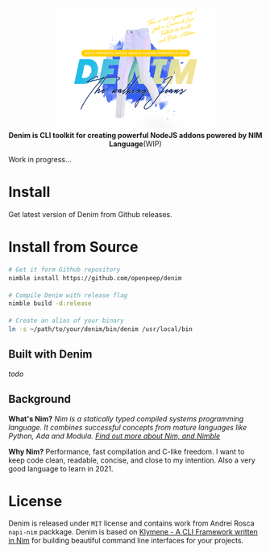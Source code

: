 <p align="center"><img src=".github/denim.png" height="242px" alt="DENIM - CLI Toolkit to build cool NodeJS addons Powered by NIM language"><br><strong>Denim is CLI toolkit for creating powerful NodeJS addons powered by NIM Language</strong>(WIP)</p>

Work in progress...

# Install
Get latest version of Denim from Github releases.

# Install from Source

```bash
# Get it form Github repository
nimble install https://github.com/openpeep/denim

# Compile Denim with release flag
nimble build -d:release

# Create an alias of your binary
ln -s ~/path/to/your/denim/bin/denim /usr/local/bin
```

## Built with Denim
_todo_

## Background

**What's Nim?**
_Nim is a statically typed compiled systems programming language. It combines successful concepts from mature languages like Python, Ada and Modula. [Find out more about Nim, and Nimble](https://nim-lang.org/)_

**Why Nim?**
Performance, fast compilation and C-like freedom. I want to keep code clean, readable, concise, and close to my intention. Also a very good language to learn in 2021.

# License
Denim is released under <code>MIT</code> license and contains work from Andrei Rosca `napi-nim` packkage. Denim is based on [Klymene - A CLI Framework written in Nim](https://github.com/georgelemon/klymene) for building beautiful command line interfaces for your projects.

